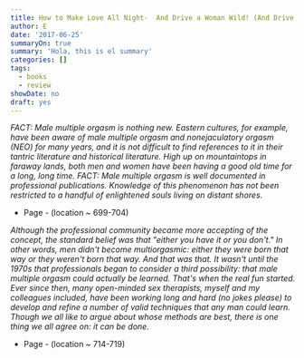 ```yaml
---
title: How to Make Love All Night-  And Drive a Woman Wild! (And Drive a Woman Wild -  Male Multiple Orgasm and Other Secrets for Prolonged Lovemaking) (Paperback) - Common (By (author) Barbara Keesling Ph.d.)
author: E
date: '2017-06-25'
summaryOn: true
summary: 'Hola, this is el summary'
categories: []
tags:
  - books
  - review
showDate: no
draft: yes
---
```



*FACT: Male multiple orgasm is nothing new. Eastern cultures, for example, have been aware of male multiple orgasm and nonejaculatory orgasm (NEO) for many years, and it is not difficult to find references to it in their tantric literature and historical literature. High up on mountaintops in faraway lands, both men and women have been having a good old time for a long, long time. FACT: Male multiple orgasm is well documented in professional publications. Knowledge of this phenomenon has not been restricted to a handful of enlightened souls living on distant shores.*  

- Page - (location ~ 699-704)    

*Although the professional community became more accepting of the concept, the standard belief was that "either you have it or you don't." In other words, men didn't become multiorgasmic: either they were born that way or they weren't born that way. And that was that. It wasn't until the 1970s that professionals began to consider a third possibility: that male multiple orgasm could actually be learned. That's when the real fun started. Ever since then, many open-minded sex therapists, myself and my colleagues included, have been working long and hard (no jokes please) to develop and refine a number of valid techniques that any man could learn. Though we all like to argue about whose methods are best, there is one thing we all agree on: it can be done.*  

- Page - (location ~ 714-719)  
